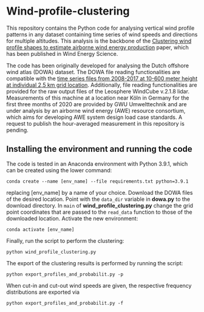 # Wind-profile-clustering

This repository contains the Python code for analysing vertical wind profile patterns in any dataset containing time series of wind speeds and directions for multiple altitudes. This analysis is the backbone of the [Clustering wind profile shapes to estimate airborne wind energy production](https://doi.org/10.5194/wes-5-1097-2020) paper, which has been published in Wind Energy Science.

The code has been originally developed for analysing the Dutch offshore wind atlas (DOWA) dataset. The DOWA file reading functionalities are compatible with the [time series files from 2008-2017 at 10-600 meter height at individual 2,5 km grid location](https://dataplatform.knmi.nl/catalog/datasets/index.html?x-dataset=dowa_netcdf_ts_singlepoint&x-dataset-version=1). Additionally, file reading functionalities are provided for the raw output files of the Leosphere WindCube v.2.1.8 lidar. Measurements of this machine at a location near Köln in Germany for the first three months of 2020 are provided by GWU Umwelttechnik and are under analysis by an airborne wind energy (AWE) resource consortium, which aims for developing AWE system design load case standards. A request to publish the hour-averaged measurement in this repository is pending. 

## Installing the environment and running the code

The code is tested in an Anaconda environment with Python 3.9.1, which can be created using the lower command:

```
conda create --name [env_name] --file requirements.txt python=3.9.1
```
replacing [env_name] by a name of your choice. Download the DOWA files of the desired location. Point with the `data_dir` variable in **dowa.py** to the download directory. In `main` of **wind_profile_clustering.py** change the grid point coordinates that are passed to the `read_data` function to those of the downloaded location. Activate the new environment:

```commandline
conda activate [env_name]
```

Finally, run the script to perform the clustering:

```commandline
python wind_profile_clustering.py
```
The export of the clustering results is performed by running the script:
```commandline
python export_profiles_and_probabilit.py -p
```
When cut-in and cut-out wind speeds are given, the respective frequency distributions are exported via
```commandline
python export_profiles_and_probabilit.py -f
```
